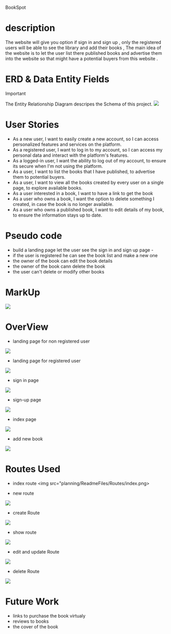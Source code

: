<tittle>BookSpot</tittle>

# description
<p>The website will give you option if sign in and sign up , only the registered users will be able to see the library and add their books , The main idea of the website is to let the user list there published books and advertise them into the website so that might have a potential buyers from this website . </p>



# ERD & Data Entity Fields
> [!IMPORTANT]
> The Entity Relationship Diagram descripes the Schema of this project.
> <img src="planning/ERD.png">

# User Stories
- As a new user, I want to easily create a new account, so I can access personalized features and services on the platform.
- As a registered user, I want to log in to my account, so I can access my personal data and interact with the platform's features.
- As a logged-in user, I want the ability to log out of my account, to ensure its secure when I'm not using the platform.
- As a user, I want to list the books that I have published, to advertise them to potential buyers.
- As a user, I want to view all the books created by every user on a single page, to explore available books. 
- As a user interested in a book, I want to have a link to get the book 
- As a user who owns a book, I want the option to delete something I created, in case the book is no longer available.
- As a user who owns a published book, I want to edit details of my book, to ensure the information stays up to date. 

# Pseudo code

- build a landing page let the user see the sign in and sign up page - 
-  if the user is registered he can see the book list and make a new one
- the owner of the book can edit the book details 
- the owner of the book cann delete the book
- the user can't  delete or modify other books

# MarkUp
<img src="planning/marckup.png">

# OverView
- landing page for non registered user
<img src="planning/ReadmeFiles/landing/landing-page-NR.png">

- landing page for registered user
<img src="planning/ReadmeFiles/landing/landing-page-R.png">

- sign in page 

<img src="planning/ReadmeFiles/landing/login.png">

- sign-up page 
<img src="planning/ReadmeFiles/landing/sign-up.png">


- index page 
<img src ="planning/ReadmeFiles/landing/indexx.png">

- add new book
<img src ="planning/ReadmeFiles/landing/addNew.png">



# Routes Used
- index route 
<img src="planning/ReadmeFiles/Routes/index.png>

- new route 
<img src="planning/ReadmeFiles/Routes/new.png">

- create Route 
<img src="planning/ReadmeFiles/Routes/create.png">

- show route 
<img src="planning/ReadmeFiles/show.png">

- edit and update Route 
<img src="planning/ReadmeFiles/Routes/edit&update.png">

- delete Route 
<img src="planning/ReadmeFiles/Routes/delete.png">

# Future Work 
-  links to purchase the book virtualy 
-  reviews to books
-  the cover of the book






